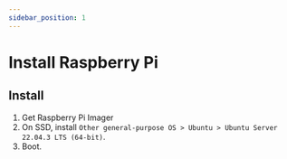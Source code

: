 ```yaml
---
sidebar_position: 1
---
```


# Install Raspberry Pi

## Install

1. Get Raspberry Pi Imager
2. On SSD, install `Other general-purpose OS > Ubuntu > Ubuntu Server 22.04.3 LTS (64-bit)`.
3. Boot.

